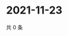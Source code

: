 # 2021-11-23

共 0 条

<!-- BEGIN WEIBO -->
<!-- 最后更新时间 Tue Nov 23 2021 09:53:41 GMT+0800 (China Standard Time) -->

<!-- END WEIBO -->

